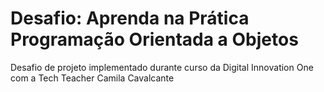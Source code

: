 # Desafio: Aprenda na Prática Programação Orientada a Objetos

Desafio de projeto implementado durante curso da Digital Innovation One com a Tech Teacher Camila Cavalcante